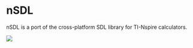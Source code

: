 # nSDL

nSDL is a port of the cross-platform SDL library for TI-Nspire calculators.

![](http://i.imgur.com/JKGzx.png)
